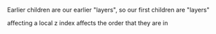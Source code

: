 Earlier children are our earlier "layers", so our first children are "layers"

affecting a local z index affects the order that they are in
